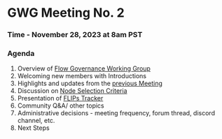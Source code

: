 # GWG Meeting No. 2

### Time - November 28, 2023 at 8am PST

### Agenda

1. Overview of [Flow Governance Working Group](https://github.com/onflow/gwg)
2. Welcoming new members with Introductions
3. Highlights and updates from the [previous Meeting](https://github.com/onflow/gwg/blob/main/meetings/GWG-meeting1-Oct31-2023.md)
4. Discussion on [Node Selection Criteria](https://github.com/onflow/gwg/blob/main/meetings/node_selection_criteria.md)
5. Presentation of [FLIPs Tracker](https://github.com/orgs/onflow/projects/37)
6. Community Q&A/ other topics
7. Administrative decisions - meeting frequency, forum thread, discord channel, etc.
8. Next Steps
